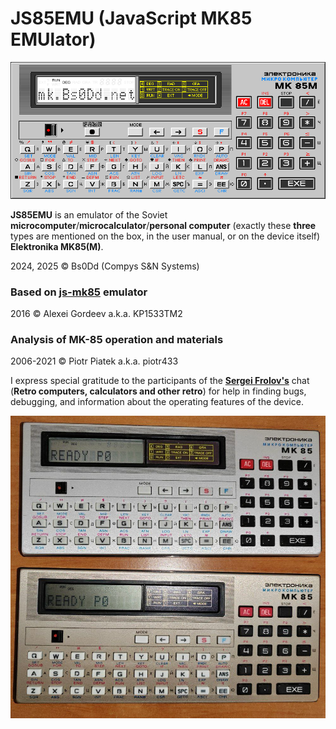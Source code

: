 # JS85EMU (JavaScript MK85 EMUlator)

![JS85](https://raw.githubusercontent.com/Bs0Dd/JS85EMU/master/bitmaps/js85.png)

**JS85EMU** is an emulator of the Soviet **microcomputer**/**microcalculator**/**personal computer**
(exactly these **three** types are mentioned on the box, in the user manual, or on the device itself) **Elektronika MK85(M)**.

2024, 2025 © Bs0Dd (Compys S&N Systems)

### Based on [js-mk85](https://github.com/KP1533TM2/js-mk85) emulator
2016 © Alexei Gordeev a.k.a. KP1533TM2

### Analysis of MK-85 operation and materials
2006-2021 © Piotr Piatek a.k.a. piotr433

I express special gratitude to the participants of the [**Sergei Frolov's**](http://www.leningrad.su/museum/) chat
(**Retro computers, calculators and other retro**) for help in finding bugs, debugging, and information about the operating features of the device.

![Real MK](https://raw.githubusercontent.com/Bs0Dd/JS85EMU/master/bitmaps/realmk.jpg)
